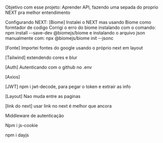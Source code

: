 Objetivo com esse projeto:
Aprender API, fazendo uma sepada do proprio NEXT pra melhor entendimento 

Configurando NEXT:
[Biome]
Instalei o NEXT mas usando Biome como formtador de codigo
Corrigi o erro do biome instalando com o comando:
npm install --save-dev @biomejs/biome
e instalando o arquivo json manualmente com:
npx @biomejs/biome init --jsonc

[Fonte]
Importei fontes do google usando o próprio next em layout

[Tailwind]
extendendo cores e blur

[Auth]
Autenticando com o github no .env

[Axios]

[JWT]
npm i jwt-decode, para pegar o token e extrair as info

[Layout]
Nao muda entre as paginas

[link do next]
usar link no next é melhor que ancora

Middleware de autenticação

Npm i js-cookie

npm i dayjs